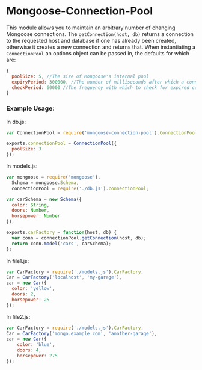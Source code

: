# Mongoose-Connection-Pool

This module allows you to maintain an arbitrary number of changing Mongoose 
connections. The `getConnection(host, db)` returns a connection to the 
requested host and database if one has already been created, otherwise it 
creates a new connection and returns that. When instantiating a 
`ConnectionPool` an options object can be passed in, the defaults for which 
are:

```javascript
{
  poolSize: 5, //The size of Mongoose's internal pool
  expiryPeriod: 300000, //The number of milliseconds after which a connection expires
  checkPeriod: 60000 //The frequency with which to check for expired connections
}
```

### Example Usage:

In db.js:

```javascript
var ConnectionPool = require('mongoose-connection-pool').ConnectionPool;

exports.connectionPool = ConnectionPool({
  poolSize: 3
});
```

In models.js:

```javascript
var mongoose = require('mongoose'),
  Schema = mongoose.Schema,
  connectionPool = require('./db.js').connectionPool;

var carSchema = new Schema({
  color: String,
  doors: Number,
  horsepower: Number
});

exports.carFactory = function(host, db) {
  var conn = connectionPool.getConnection(host, db);
  return conn.model('cars', carSchema);
};
```

In file1.js:

```javascript
var CarFactory = require('./models.js').CarFactory,
Car = CarFactory('localhost', 'my-garage'),
car = new Car({
  color: 'yellow',
  doors: 2,
  horsepower: 25
});
```

In file2.js:

```javascript
var CarFactory = require('./models.js').CarFactory,
Car = CarFactory('mongo.example.com', 'another-garage'),
car = new Car({
	color: 'blue',
	doors: 4,
	horsepower: 275
});
```
